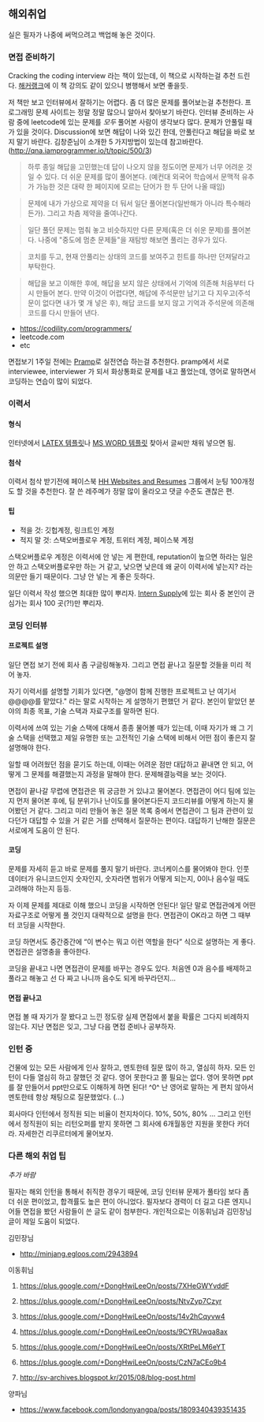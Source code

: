 ## 해외취업

실은 필자가 나중에 써먹으려고 백업해 놓은 것이다.

### 면접 준비하기

Cracking the coding interview 라는 책이 있는데, 이 책으로 시작하는걸 추천 드린다. [해커랭크](https://www.hackerrank.com/)에 이 책 강의도 같이 있으니 병행해서 보면 좋을듯.

저 책만 보고 인터뷰에서 잘하기는 어렵다. 좀 더 많은 문제를 풀어보는걸 추천한다. 프로그래밍 문제 사이트는 정말 정말 많으니 알아서 찾아보기 바란다. 인터뷰 준비하는 사람 중에 leetcode에 있는 문제를 *모두* 풀어본 사람이 생각보다 많다.
문제가 안풀릴 때가 있을 것이다. Discussion에 보면 해답이 나와 있긴 한데, 안풀린다고 해답을 바로 보지 말기 바란다. 김창준님이 소개한 5 가지방법이 있는데 참고바란다. (http://qna.iamprogrammer.io/t/topic/500/3)

>    하루 종일 해답을 고민했는데 답이 나오지 않을 정도이면 문제가 너무 어려운 것일 수 있다. 더 쉬운 문제를 많이 풀어본다. (예컨대 외국어 학습에서 문맥적 유추가 가능한 것은 대략 한 페이지에 모르는 단어가 한 두 단어 나올 때임)

>    문제에 내가 가상으로 제약을 더 둬서 일단 풀어본다(일반해가 아니라 특수해라든가). 그리고 차츰 제약을 줄여나간다.

>    일단 풀던 문제는 멈춰 놓고 비슷하지만 다른 문제(혹은 더 쉬운 문제)를 풀어본다. 나중에 "중도에 멈춘 문제들"을 재탐방 해보면 풀리는 경우가 있다.

>    코치를 두고, 현재 안풀리는 상태의 코드를 보여주고 힌트를 하나만 던져달라고 부탁한다.

>    해답을 보고 이해한 후에, 해답을 보지 않은 상태에서 기억에 의존해 처음부터 다시 만들어 본다. 만약 이것이 어렵다면, 해답에 주석문만 남기고 다 지우고(주석문이 없다면 내가 몇 개 넣은 후), 해답 코드를 보지 않고 기억과 주석문에 의존해 코드를 다시 만들어 낸다.
 

* https://codility.com/programmers/
* leetcode.com
*  etc

면접보기 1주일 전에는 [Pramp](https://www.pramp.com/)로 실전연습 하는걸 추천한다.
pramp에서 서로 interviewee, interviewer 가 되서 화상통화로 문제를 내고 풀었는데, 영어로 말하면서 코딩하는 연습이 많이 되었다.


### 이력서

#### 형식

인터넷에서 [LATEX 템플릿](https://www.sharelatex.com/templates/cv-or-resume)나 [MS WORD 템플릿](https://templates.office.com/en-us/Resumes-and-Cover-Letters) 찾아서 글씨만 채워 넣으면 됨.

#### 첨삭

이력서 첨삭 받기전에 페이스북 [HH Websites and Resumes](https://www.facebook.com/groups/1487708811477672/) 그룹에서 눈팅 100개정도 할 것을 추천한다. 잘 쓴 레주메가 정말 많이 올라오고 댓글 수준도 괜찮은 편.

#### 팁

* 적을 것: 깃헙계정, 링크트인 계정
* 적지 말 것: 스택오버플로우 계정, 트위터 계정, 페이스북 계정

스택오버플로우 계정은 이력서에 안 넣는 게 편한데, reputation이 높으면 하라는 일은 안 하고 스택오버플로우만 하는 거 같고, 낮으면 낮은데 왜 굳이 이력서에 넣는지? 라는 의문만 들기 때문이다. 그냥 안 넣는 게 좋은 듯하다.

일단 이력서 작성 했으면 최대한 많이 뿌리자. [Intern Supply](http://www.intern.supply/)에 있는 회사 중 본인이 관심가는 회사 100 곳(?!)만 뿌리자.

### 코딩 인터뷰

#### 프로젝트 설명

일단 면접 보기 전에 회사 좀 구글링해놓자. 그리고 면접 끝나고 질문할 것들을 미리 적어 놓자.

자기 이력서를 설명할 기회가 있다면, "@명이 함께 진행한 프로젝트고 난 여기서 @@@@를 맡았다." 라는 말로 시작하는 게 설명하기 편했던 거 같다. 본인이 맡았던 분야의 최종 목표, 기술 스택과 자료구조를 말하면 된다.

이력서에 쓰여 있는 기술 스택에 대해서 종종 물어볼 때가 있는데, 이때 자기가 왜 그 기술 스택을 선택했고 제일 유명한 또는 고전적인 기술 스택에 비해서 어떤 점이 좋은지 잘 설명해야 한다.

일할 때 어려웠던 점을 묻기도 하는데, 이때는 어려운 점만 대답하고 끝내면 안 되고, 어떻게 그 문제를 해결했는지 과정을 말해야 한다. 문제해결능력을 보는 것이다.

면접이 끝나갈 무렵에 면접관은 뭐 궁금한 거 있냐고 물어본다. 면접관이 어디 팀에 있는지 먼저 물어본 후에, 팀 분위기나 난이도를 물어본다든지 코드리뷰를 어떻게 하는지 물어봤던 거 같다. 그리고 미리 만들어 놓은 질문 목록 중에서 면접관이 그 팀과 관련이 있다던가 대답할 수 있을 거 같은 거를 선택해서 질문하는 편이다. 대답하기 난해한 질문은 서로에게 도움이 안 된다.

#### 코딩

문제를 자세히 듣고 바로 문제를 풀지 말기 바란다. 코너케이스를 물어봐야 한다. 인풋 데이터가 유니코드인지 숫자인지, 숫자라면 범위가 어떻게 되는지, 0이나 음수일 때도 고려해야 하는지 등등.

자 이제 문제를 제대로 이해 했으니 코딩을 시작하면 안된다! 일단 말로 면접관에게  어떤 자료구조로 어떻게 풀 것인지 대략적으로 설명을 한다. 면접관이 OK라고 하면 그 때부터 코딩을 시작한다.

코딩 하면서도 중간중간에 “이 변수는 뭐고 이런 역할을 한다” 식으로 설명하는 게 좋다. 면접관은 설명충을 좋아한다.

코딩을 끝내고 나면 면접관이 문제를 바꾸는 경우도 있다. 처음엔 0과 음수를 배제하고 풀라고 해놓고 선 다 짜고 나니까 음수도 되게 바꾸라던지…

#### 면접 끝나고

면접 볼 때 자기가 잘 봤다고 느낀 정도랑 실제 면접에서 붙을 확률은 그다지 비례하지 않는다. 지난 면접은 잊고, 그냥 다음 면접 준비나 공부하자.

### 인턴 중

건물에 있는 모든 사람에게 인사 잘하고, 멘토한테 질문 많이 하고, 열심히 하자. 모든 인턴이 다들 열심히 하고 잘했던 것 같다. 영어 못한다고 쫄 필요는 없다. 영어 못하면 ppt를 잘 만들어서 ppt만으로도 이해하게 하면 된다! ^0^ 난 영어로 말하는 게 편치 않아서 멘토한테 항상 채팅으로 질문했었다. (…)

회사마다 인턴에서 정직원 되는 비율이 천지차이다. 10%, 50%, 80% … 그리고 인턴에서 정직원이 되는 리턴오퍼를 받지 못하면 그 회사에 6개월동안 지원을 못한다 카더라. 자세한건 리쿠르터에게 물어보자.

### 다른 해외 취업 팁

*추가 바람*

필자는 해외 인턴을 통해서 취직한 경우기 때문에, 코딩 인터뷰 문제가 풀타임 보다 좀 더 쉬운 편이었고, 합격률도 높은 편이 아니었다. 필자보다 경력이 더 길고 다른 엔지니어들 면접을 봤던 사람들이 쓴 글도 같이 첨부한다. 개인적으로는 이동휘님과 김민장님 글이 제일 도움이 되었다.

김민장님

* http://minjang.egloos.com/2943894
 
이동휘님

1. https://plus.google.com/+DongHwiLeeOn/posts/7XHeGWYvddF

2. https://plus.google.com/+DongHwiLeeOn/posts/NtvZyp7Czyr

3. https://plus.google.com/+DongHwiLeeOn/posts/14v2hCqyvw4

4. https://plus.google.com/+DongHwiLeeOn/posts/9CYRUwqa8ax

5. https://plus.google.com/+DongHwiLeeOn/posts/XRtPeLM6eYT

6. https://plus.google.com/+DongHwiLeeOn/posts/CzN7aCEo9b4

7. http://sv-archives.blogspot.kr/2015/08/blog-post.html

양파님 

* https://www.facebook.com/londonyangpa/posts/1809340439351435

